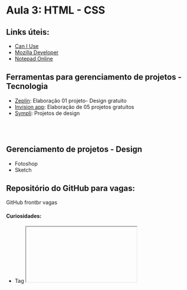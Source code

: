 # Aula 3:  HTML - CSS

## Links úteis:

* [Can I Use](caniuse.com)
* [Mozilla Developer](https://developer.mozilla.org/pt-BR/)
* [Notepad Online](https://itextpad.com)

## Ferramentas para gerenciamento de projetos - Tecnologia
* [Zeplin](https://zeplin.io/): Elaboração 01 projeto- Design gratuito
* [Invision app](Invisionapp.com): Elaboração de 05 projetos gratuitos
* [Sympli](https://sympli.io/): Projetos de design
<br>
<br>

## Gerenciamento de projetos - Design<br>
* Fotoshop<br>
* Sketch<br>

## Repositório do GitHub para vagas: <br>
GitHub frontbr vagas<br>

#### Curiosidades:

- Tag <iframe>: para incorporar outros sites dentro do seu. ex: youtube, maps.
- Tag &lt;input type=”date”&gt; para calendários
- Tag &lt;button&gt; é só dentro de formulário, se não estiver, usa-se link href.
- Tags dentro de img, Alt e title tem a mesma função.
- Tag &lt;adress&gt;: para colocar endereço com o link de acesso - MDN
- Tag &lt;main&gt;: mais apropriada para conteudo
